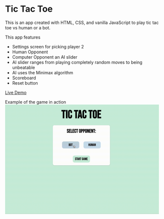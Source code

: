 # Tic Tac Toe

This is an app created with HTML, CSS, and vanilla JavaScript to play tic tac toe vs human or a bot.

This app features
- Settings screen for picking player 2
- Human Opponent
- Computer Opponent an AI slider
- AI slider ranges from playing completely random moves to being unbeatable
- AI uses the Minimax algorithm
- Scoreboard
- Reset button

[Live Demo](https://evan1mclean.github.io/tic-tac-toe/)

Example of the game in action
![Example](./images/Example.gif)